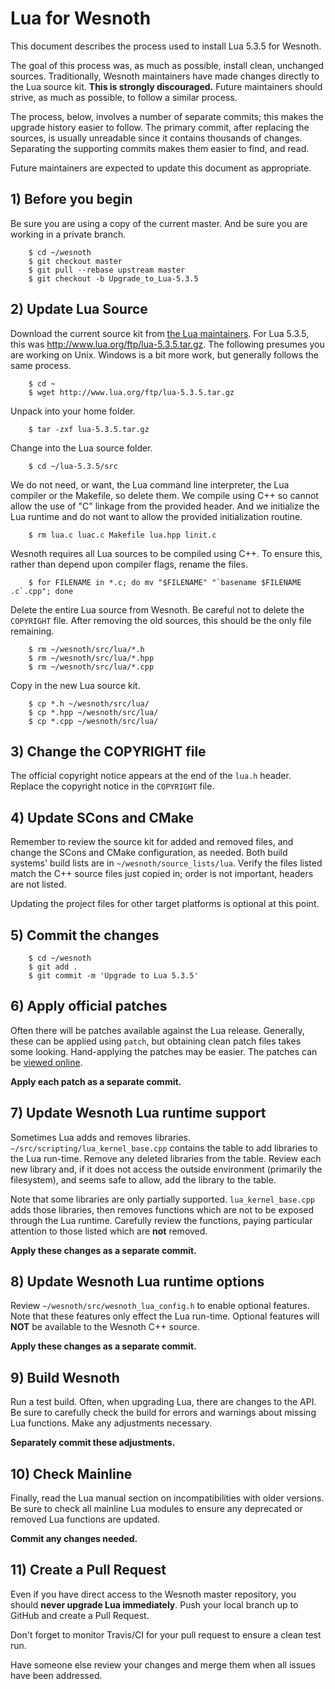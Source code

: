 # Lua for Wesnoth

This document describes the process used to install Lua 5.3.5 for Wesnoth.

The goal of this process was, as much as possible, install clean, unchanged sources.
Traditionally, Wesnoth maintainers have made changes directly to the Lua source kit.
__This is strongly discouraged.__
Future maintainers should strive, as much as possible, to follow a similar process.

The process, below, involves a number of separate commits; this makes the upgrade history easier to follow.
The primary commit, after replacing the sources, is usually unreadable since it contains thousands of changes.
Separating the supporting commits makes them easier to find, and read.

Future maintainers are expected to update this document as appropriate.

## 1) Before you begin

Be sure you are using a copy of the current master.
And be sure you are working in a private branch.

        $ cd ~/wesnoth
        $ git checkout master
        $ git pull --rebase upstream master
        $ git checkout -b Upgrade_to_Lua-5.3.5

## 2) Update Lua Source

Download the current source kit from [the Lua maintainers](http://www.lua.org).
For Lua 5.3.5, this was <http://www.lua.org/ftp/lua-5.3.5.tar.gz>.
The following presumes you are working on Unix.
Windows is a bit more work, but generally follows the same process.

        $ cd ~
        $ wget http://www.lua.org/ftp/lua-5.3.5.tar.gz

Unpack into your home folder.

        $ tar -zxf lua-5.3.5.tar.gz

Change into the Lua source folder.

        $ cd ~/lua-5.3.5/src

We do not need, or want, the Lua command line interpreter, the Lua compiler or the Makefile, so delete them.
We compile using C++ so cannot allow the use of "C" linkage from the provided header.
And we initialize the Lua runtime and do not want to allow the provided initialization routine.

        $ rm lua.c luac.c Makefile lua.hpp linit.c

Wesnoth requires all Lua sources to be compiled using C++.
To ensure  this, rather than depend upon compiler flags, rename the files.

        $ for FILENAME in *.c; do mv "$FILENAME" "`basename $FILENAME .c`.cpp"; done

Delete the entire Lua source from Wesnoth.
Be careful not to delete the `COPYRIGHT` file.
After removing the old sources, this should be the only file remaining.

        $ rm ~/wesnoth/src/lua/*.h
        $ rm ~/wesnoth/src/lua/*.hpp
        $ rm ~/wesnoth/src/lua/*.cpp

Copy in the new Lua source kit.

        $ cp *.h ~/wesnoth/src/lua/
        $ cp *.hpp ~/wesnoth/src/lua/
        $ cp *.cpp ~/wesnoth/src/lua/

## 3) Change the COPYRIGHT file

The official copyright notice appears at the end of the `lua.h` header.
Replace the copyright notice in the `COPYRIGHT` file.

## 4) Update SCons and CMake

Remember to review the source kit for added and removed files, and change the SCons and CMake configuration, as needed.
Both build systems' build lists are in `~/wesnoth/source_lists/lua`.
Verify the files listed match the C++ source files just copied in; order is not important, headers are not listed.

Updating the project files for other target platforms is optional at this point.

## 5) Commit the changes

        $ cd ~/wesnoth
        $ git add .
        $ git commit -m 'Upgrade to Lua 5.3.5'

## 6) Apply official patches

Often there will be patches available against the Lua release.
Generally, these can be applied using `patch`, but obtaining clean patch files takes some looking.
Hand-applying the patches may be easier.
The patches can be [viewed online](http://www.lua.org/bugs.html).

__Apply each patch as a separate commit.__

## 7) Update Wesnoth Lua runtime support

Sometimes Lua adds and removes libraries.
`~/src/scripting/lua_kernel_base.cpp` contains the table to add libraries to the Lua run-time.
Remove any deleted libraries from the table.
Review each new library and, if it does not access the outside environment (primarily the filesystem), and seems safe to allow, add the library to the table.

Note that some libraries are only partially supported.
`lua_kernel_base.cpp` adds those libraries, then removes functions which are not to be exposed through the Lua runtime.
Carefully review the functions, paying particular attention to those listed which are __not__ removed.

__Apply these changes as a separate commit.__

## 8) Update Wesnoth Lua runtime options

Review `~/wesnoth/src/wesnoth_lua_config.h` to enable optional features.
Note that these features only effect the Lua run-time.
Optional features will __NOT__ be available to the Wesnoth C++ source.

__Apply these changes as a separate commit.__

## 9) Build Wesnoth

Run a test build.
Often, when upgrading Lua, there are changes to the API.
Be sure to carefully check the build for errors and warnings about missing Lua functions.
Make any adjustments necessary.

__Separately commit these adjustments.__

## 10) Check Mainline

Finally, read the Lua manual section on incompatibilities with older versions.
Be sure to check all mainline Lua modules to ensure any deprecated or removed Lua functions are updated.

__Commit any changes needed.__

## 11) Create a Pull Request

Even if you have direct access to the Wesnoth master repository, you should __never upgrade Lua immediately__.
Push your local branch up to GitHub and create a Pull Request.

Don't forget to monitor Travis/CI for your pull request to ensure a clean test run.

Have someone else review your changes and merge them when all issues have been addressed.
